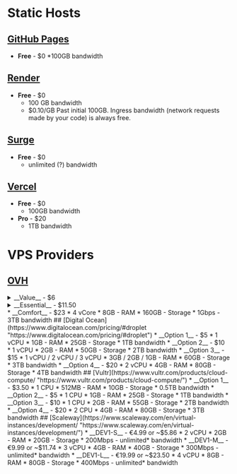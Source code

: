 # Static Hosts
## [GitHub Pages](https://pages.github.com/ "https://pages.github.com/")
  * __Free__ - $0 
    *100GB bandwidth
## [Render](https://render.com/ "https://render.com/")
  * __Free__ - $0
    * 100 GB bandwidth
    * $0.10/GB Past initial 100GB.  Ingress bandwidth (network requests made by your code) is always free.
## [Surge](https://surge.sh/ "https//surge.sh/")
  * __Free__ - $0
    * unlimited (?) bandwidth
## [Vercel](https://vercel.com/ "https://vercel.com/")
  * __Free__ - $0
    * 100GB bandwidth
  * __Pro__ - $20
    * 1TB bandwidth
# VPS Providers
## [OVH](https://www.ovhcloud.com/en/vps/ "https://www.ovhcloud.com/en/vps/")
  <details>
     <summary>__Value__ - $6</summary>
      <p>1 vCore</p>
      <p>2GB - RAM</p>
      <p>40GB - Storage</p>
      <p>250Mbps - 1TB bandwidth</p>
  </details>
  <details>
    <summary>__Essential__ - $11.50</summary>
      <p>2 vCore</p>
      <p>4GB - RAM</p>
      <p>80GB - Storage</p>
      <p>500Mbps - 2TB bandwidth</p>
  </details>
  * __Comfort__ - $23
    * 4 vCore
    * 8GB - RAM
    * 160GB - Storage
    * 1Gbps - 3TB bandwidth
## [Digital Ocean](https://www.digitalocean.com/pricing/#droplet "https://www.digitalocean.com/pricing/#droplet")
  * __Option 1__ - $5
    * 1 vCPU
    * 1GB - RAM
    * 25GB - Storage
    * 1TB bandwidth
  * __Option 2__ - $10
    * 1 vCPU
    * 2GB - RAM
    * 50GB - Storage
    * 2TB bandwidth
  * __Option 3__ - $15
    * 1 vCPU / 2 vCPU / 3 vCPU
    * 3GB / 2GB / 1GB - RAM
    * 60GB - Storage
    * 3TB bandwidth
  * __Option 4__ - $20
    * 2 vCPU
    * 4GB - RAM
    * 80GB - Storage
    * 4TB bandwidth
## [Vultr](https://www.vultr.com/products/cloud-compute/ "https://www.vultr.com/products/cloud-compute/")
  * __Option 1__ - $3.50
    * 1 CPU
    * 512MB - RAM
    * 10GB - Storage
    * 0.5TB bandwidth
  * __Option 2__ - $5
    * 1 CPU
    * 1GB - RAM
    * 25GB - Storage
    * 1TB bandwidth
  * __Option 3__ - $10
    * 1 CPU
    * 2GB - RAM
    * 55GB - Storage
    * 2TB bandwidth
  * __Option 4__ - $20
    * 2 CPU
    * 4GB - RAM
    * 80GB - Storage
    * 3TB bandwidth
## [Scaleway](https://www.scaleway.com/en/virtual-instances/development/ "https://www.scaleway.com/en/virtual-instances/development/")
  * __DEV1-S__ - €4.99 or ~$5.86
    * 2 vCPU
    * 2GB - RAM
    * 20GB - Storage
    * 200Mbps - unlimited* bandwidth
  * __DEV1-M__ - €9.99 or ~$11.74
    * 3 vCPU
    * 4GB - RAM
    * 40GB - Storage
    * 300Mbps - unlimited* bandwidth
  * __DEV1-L__ - €19.99 or ~$23.50
    * 4 vCPU
    * 8GB - RAM
    * 80GB - Storage
    * 400Mbps - unlimited* bandwidth



